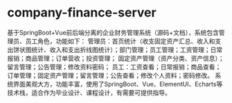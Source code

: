# company-finance-server
基于SpringBoot+Vue前后端分离的企业财务管理系统（源码+文档），系统包含管理员、员工角色，功能如下： 管理员：首页统计（收支固定资产汇总、收入和支出饼状图统计、收入和支出折线图统计）；部门管理；员工管理；工资管理；日常报销；商品管理；订单营收；投资管理； 固定资产管理（资产分类、资产信息）；留言管理；公告管理；修改资料密码； 员工：工资查看；日常报销；商品查看；订单管理；固定资产管理；留言管理；公告查看；修改个人资料；密码修改。 系统界面美观大方，功能丰富，使用了SpringBoot、Vue、ElementUI、Echarts等技术栈，适合作为毕业设计、课程设计，有需要可提供指导。
